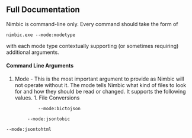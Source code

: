 ## Full Documentation

Nimbic is command-line only. Every command should take the form of

`nimbic.exe --mode:modetype`

with each mode type contextually supporting (or sometimes requiring) additional arguments.

#### Command Line Arguments

1. Mode - This is the most important argument to provide as Nimbic will not operate without it. The mode tells Nimbic what kind of files to look for and how they should be read or changed. It supports the following values.
        1. File Conversions
```
            --mode:bictojson
```
```
        --mode:jsontobic
```
    --mode:jsontohtml
```